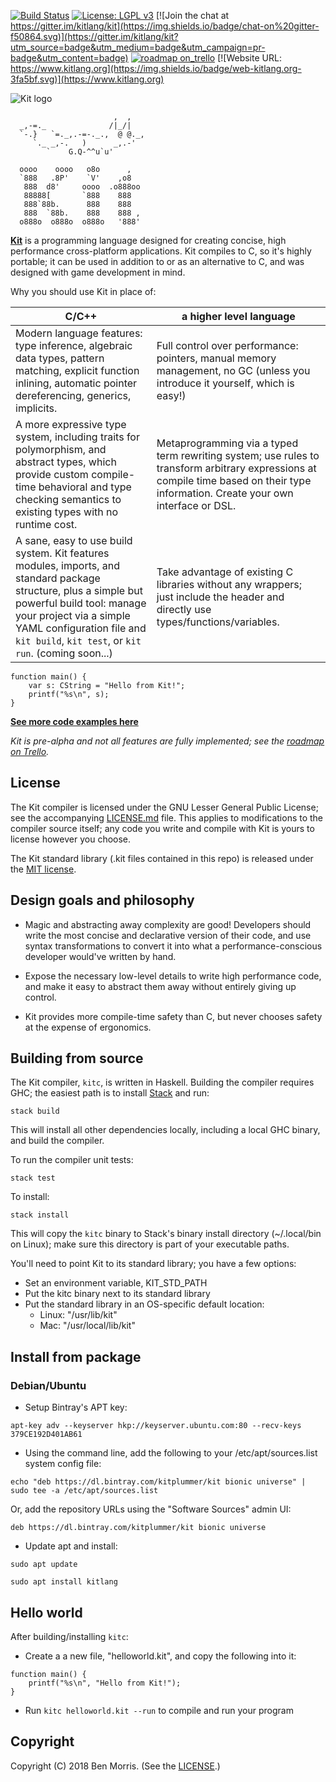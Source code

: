 [![Build Status](https://img.shields.io/travis/kitlang/kit/master.svg?style=flat)](https://travis-ci.org/kitlang/kit)
[![License: LGPL v3](https://img.shields.io/badge/license-LGPL%20v3-202020.svg)](https://www.gnu.org/licenses/lgpl-3.0)
[![Join the chat at https://gitter.im/kitlang/kit](https://img.shields.io/badge/chat-on%20gitter-f50864.svg)](https://gitter.im/kitlang/kit?utm_source=badge&utm_medium=badge&utm_campaign=pr-badge&utm_content=badge)
[![roadmap on_trello](https://img.shields.io/badge/roadmap-on%20trello-0079bf.svg)](https://trello.com/b/Bn9H0fzk/kit)
[![Website URL: https://www.kitlang.org](https://img.shields.io/badge/web-kitlang.org-3fa5bf.svg)](https://www.kitlang.org)

![Kit logo](https://raw.githubusercontent.com/kitlang/kit/master/assets/logo-128.png)

```ascii
                       ,  ,
  _,-=._              /|_/|
  `-.}   `=._,.-=-._.,  @ @._,
     `._ _,-.   )      _,.-'
        `    G.Q-^^u`u'

  oooo    oooo   o8o      ,
  `888   .8P'    `V'    ,o8
   888  d8'     oooo  .o888oo
   88888[       `888    888
   888`88b.      888    888
   888  `88b.    888    888 ,
  o888o  o888o  o888o   '888'
```

[**Kit**](https://www.kitlang.org) is a programming language designed for creating concise, high performance cross-platform applications. Kit compiles to C, so it's highly portable; it can be used in addition to or as an alternative to C, and was designed with game development in mind.

Why you should use Kit in place of:

| C/C++ | a higher level language |
| --- | --- |
| Modern language features: type inference, algebraic data types, pattern matching, explicit function inlining, automatic pointer dereferencing, generics, implicits. | Full control over performance: pointers, manual memory management, no GC (unless you introduce it yourself, which is easy!) |
| A more expressive type system, including traits for polymorphism, and abstract types, which provide custom compile-time behavioral and type checking semantics to existing types with no runtime cost. | Metaprogramming via a typed term rewriting system; use rules to transform arbitrary expressions at compile time based on their type information. Create your own interface or DSL. |
| A sane, easy to use build system. Kit features modules, imports, and standard package structure, plus a simple but powerful build tool: manage your project via a simple YAML configuration file and `kit build`, `kit test`, or `kit run`. (coming soon...) | Take advantage of existing C libraries without any wrappers; just include the header and directly use types/functions/variables. |

```kit
function main() {
    var s: CString = "Hello from Kit!";
    printf("%s\n", s);
}
```

**[See more code examples here](https://www.kitlang.org/examples.html)**

*Kit is pre-alpha and not all features are fully implemented; see the [roadmap on Trello](https://trello.com/b/Bn9H0fzk/kit).*

License
-------

The Kit compiler is licensed under the GNU Lesser General Public License; see the accompanying [LICENSE.md](https://github.com/kitlang/kit/blob/master/LICENSE.md) file. This applies to modifications to the compiler source itself; any code you write and compile with Kit is yours to license however you choose.

The Kit standard library (.kit files contained in this repo) is released under the [MIT license](https://github.com/kitlang/kit/blob/master/LICENSE-RUNTIME.md).

Design goals and philosophy
---------------------------

- Magic and abstracting away complexity are good! Developers should write the most concise and declarative version of their code, and use syntax transformations to convert it into what a performance-conscious developer would've written by hand.

- Expose the necessary low-level details to write high performance code, and make it easy to abstract them away without entirely giving up control.

- Kit provides more compile-time safety than C, but never chooses safety at the expense of ergonomics.


Building from source
--------------------

The Kit compiler, `kitc`, is written in Haskell. Building the compiler requires GHC; the easiest path is to install [Stack](https://docs.haskellstack.org/en/stable/README/) and run:

    stack build

This will install all other dependencies locally, including a local GHC binary, and build the compiler.

To run the compiler unit tests:

    stack test

To install:

    stack install

This will copy the `kitc` binary to Stack's binary install directory (~/.local/bin on Linux); make sure this directory is part of your executable paths.

You'll need to point Kit to its standard library; you have a few options:

- Set an environment variable, KIT_STD_PATH
- Put the kitc binary next to its standard library
- Put the standard library in an OS-specific default location:
    - Linux: "/usr/lib/kit"
    - Mac: "/usr/local/lib/kit"

Install from package
--------------------

### Debian/Ubuntu

* Setup Bintray's APT key:

```apt-key adv --keyserver hkp://keyserver.ubuntu.com:80 --recv-keys 379CE192D401AB61 ```

* Using the command line, add the following to your /etc/apt/sources.list system config file:

```echo "deb https://dl.bintray.com/kitplummer/kit bionic universe" | sudo tee -a /etc/apt/sources.list```

Or, add the repository URLs using the "Software Sources" admin UI:

```deb https://dl.bintray.com/kitplummer/kit bionic universe```

* Update apt and install:

```sudo apt update```

```sudo apt install kitlang```

Hello world
-----------

After building/installing `kitc`:

- Create a a new file, "helloworld.kit", and copy the following into it:

```kit
function main() {
    printf("%s\n", "Hello from Kit!");
}
```

- Run `kitc helloworld.kit --run` to compile and run your program

Copyright
---------

Copyright (C) 2018 Ben Morris. (See the [LICENSE](https://github.com/kitlang/kit/blob/master/LICENSE.md).)
